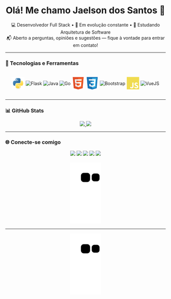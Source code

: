 <h1 align="center">Olá! Me chamo Jaelson dos Santos 👋</h1>

<p align="center">
  💻 Desenvolvedor Full Stack • 🔄 Em evolução constante • 🧠 Estudando Arquitetura de Software<br/>
  📬 Aberto a perguntas, opiniões e sugestões — fique à vontade para entrar em contato!
</p>

---

### 🧰 Tecnologias e Ferramentas

<div align="center" style="display: inline_block"><br>
  <img align="center" alt="Python" height="40" width="40" src="https://raw.githubusercontent.com/devicons/devicon/master/icons/python/python-original.svg">
  <img align="center" alt="Flask" height="40" width="40" src="https://img.icons8.com/ios/50/000000/flask.png">
  <img align="center" alt="Java" height="40" width="40" src="https://cdn.jsdelivr.net/gh/devicons/devicon/icons/java/java-original.svg">
  <img align="center" alt="Go" height="40" width="40" src="https://cdn.jsdelivr.net/gh/devicons/devicon/icons/go/go-original-wordmark.svg">
  <img align="center" alt="HTML5" height="40" width="40" src="https://raw.githubusercontent.com/devicons/devicon/master/icons/html5/html5-original.svg">
  <img align="center" alt="CSS3" height="40" width="40" src="https://raw.githubusercontent.com/devicons/devicon/master/icons/css3/css3-original.svg">
  <img align="center" alt="Bootstrap" height="40" width="40" src="https://cdn.jsdelivr.net/gh/devicons/devicon/icons/bootstrap/bootstrap-original.svg">
  <img align="center" alt="JavaScript" height="40" width="40" src="https://raw.githubusercontent.com/devicons/devicon/master/icons/javascript/javascript-plain.svg">
  <img align="center" alt="VueJS" height="40" width="40" src="https://user-images.githubusercontent.com/80257886/205443124-9dcbae04-e6df-4d38-a27e-3fd5815edf74.png">
</div>

<br/>

---

### 📊 GitHub Stats

<div align="center">
  <a href="https://github.com/jaelsonsantos1">
    <img height="180em" src="https://github-readme-stats.vercel.app/api?username=jaelsonsantos1&show_icons=true&theme=github_dark&include_all_commits=true&count_private=true"/>
    <img height="180em" src="https://github-readme-stats.vercel.app/api/top-langs/?username=jaelsonsantos1&layout=compact&langs_count=7&theme=github_dark"/>
  </a>
</div>

---

### 🌐 Conecte-se comigo

<div align="center">
  <a href="https://www.instagram.com/_Jaelson1/" target="_blank"><img src="https://img.shields.io/badge/-Instagram-%23E4405F?style=for-the-badge&logo=instagram&logoColor=white"></a>
  <a href="mailto:jaelsons860@gmail.com"><img src="https://img.shields.io/badge/Gmail-D14836?style=for-the-badge&logo=gmail&logoColor=white"></a>
  <a href="https://www.facebook.com/profile.php?id=100070680121924" target="_blank"><img src="https://img.shields.io/badge/Facebook-1877F2?style=for-the-badge&logo=facebook&logoColor=white"></a>
  <a href="https://www.linkedin.com/in/jaelsonsantos1" target="_blank"><img src="https://img.shields.io/badge/-LinkedIn-%230077B5?style=for-the-badge&logo=linkedin&logoColor=white"></a>
  <a href="https://t.me/jaelsonsantos1" target="_blank"><img src="https://img.shields.io/badge/Telegram-2CA5E0?style=for-the-badge&logo=telegram&logoColor=white"></a>
</div>

<br/>

<div align="center">
  <img src="https://raw.githubusercontent.com/jaelsonsantos1/jaelsonsantos1/output/github-contribution-grid-snake.svg" alt="Snake animation" />
</div>

---

<!-- Substitua YOUR_USERNAME pelo seu nome de usuário para funcionar -->
<div align="center">
  <img src="https://raw.githubusercontent.com/jaelsonsantos1/jaelsonsantos1/output/github-contribution-grid-snake.svg" alt="Snake animation" />
</div>
